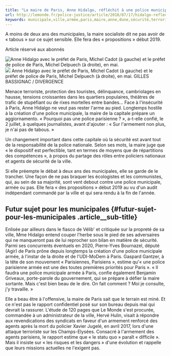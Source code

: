 ```yaml
---
title: "La maire de Paris, Anne Hidalgo, réfléchit à une police municipale armée"
url: http://lemonde.fr/police-justice/article/2018/07/17/hidalgo-reflechit-a-une-police-municipale-armee_5332651_1653578.html
keywords: municipale,ville,armée,paris,maire,anne,dune,sécurité,terroriste,agents,hidalgo,réfléchit
---
```

A moins de deux ans des municipales, la maire socialiste dit ne pas avoir de « tabous » sur ce sujet sensible. Elle fera des « propositions » début 2019.

Article réservé aux abonnés

![Anne Hidalgo avec le préfet de Paris, Michel Cadot (à gauche) et le préfet de police de Paris, Michel Delpuech (à droite), en mai.](https://img.lemde.fr/2018/07/17/0/0/3738/2492/688/0/60/0/11318b2_27106-10uwg5.actukp.jpg) ![](https://img.lemde.fr/2018/07/17/0/0/3738/2492/688/0/60/0/11318b2_27106-10uwg5.actukp.jpg) Anne Hidalgo avec le préfet de Paris, Michel Cadot (à gauche) et le préfet de police de Paris, Michel Delpuech (à droite), en mai. GILLES BASSIGNAC / DIVERGENCE

Menace terroriste, protection des touristes, délinquance, cambriolages en hausse, tensions croissantes dans les quartiers populaires, théâtres de trafic de stupéfiant ou de rixes mortelles entre bandes... Face à l'insécurité à Paris, Anne Hidalgo ne veut pas rester l'arme au pied. Longtemps hostile à la création d'une police municipale, la maire de la capitale prépare un aggiornamento. « Pourquoi pas une police parisienne ? », a-t-elle confié, le 2 juillet, à quelques journalistes, avant d'ajouter : « Sur l'armement non plus, je n'ai pas de tabous. »

Un changement important dans cette capitale où la sécurité est avant tout de la responsabilité de la police nationale. Selon ses mots, la maire juge que « le dispositif est perfectible, tant en termes de moyens que de répartitions des compétences »*,* à propos du partage des rôles entre policiers nationaux et agents de sécurité de la ville.

Si elle préempte le débat à deux ans des municipales, elle se garde de le trancher. Une façon de ne pas braquer les écologistes et les communistes, qui, au sein de sa majorité, sont vent debout contre une police municipale, armée ou pas. Elle fera « des propositions » début 2019 au vu d'un audit indépendant commandé par la ville et qui sera rendu à la fin de l'année.

Futur sujet pour les municipales {#futur-sujet-pour-les-municipales .article__sub-title}
--------------------------------

Enlisée par ailleurs dans le fiasco de Vélib\' et critiquée sur la propreté de sa ville, Mme Hidalgo entend couper l'herbe sous le pied de ses adversaires qui ne manqueront pas de lui reprocher son bilan en matière de sécurité. Parmi ses concurrents éventuels en 2020, Pierre-Yves Bournazel, député (Agir) de Paris prône depuis longtemps la création d'une police municipale armée, à l'instar de la droite et de l'UDI-MoDem à Paris. Gaspard Gantzer, à la tête de son mouvement « Parisiennes, Parisiens », estime qu'« une police parisienne armée est une des toutes premières priorités pour Paris ». « Il faudra une police municipale armée à Paris, confie également Benjamin Griveaux, porte-parole du gouvernement, qui se prépare à défier la maire sortante. Mais c'est bien beau de le dire. On fait comment ? Moi je consulte, j'y travaille. »

Elle a beau être à l'offensive, la maire de Paris sait que le terrain est miné. Et ce n'est pas le rapport confidentiel posé sur son bureau depuis mai qui devrait la rassurer. L'étude de 120 pages que Le Monde s'est procurée, commandée à un administrateur de la ville, Hervé Hulin, visait à répondre aux revendications des syndicats en faveur d'un armement renforcé des agents après la mort du policier Xavier Jugelé, en avril 2017, lors d'une attaque terroriste sur les Champs-Elysées. Consacré à l'armement des agents parisiens, le rapport estime que « le statu quo » paraît « difficile ». Mais il insiste sur « les risques et les dangers » d'une évolution et rappelle que leurs missions actuelles ne l'exigent pas.
